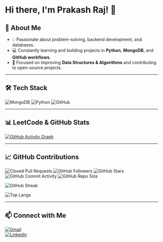 # Hi there, I'm Prakash Raj! 👋

## 🚀 About Me
- 💡 Passionate about problem-solving, backend development, and databases.
- 💻 Constantly learning and building projects in **Python**, **MongoDB**, and **GitHub workflows**.
- 🎯 Focused on improving **Data Structures & Algorithms** and contributing to open-source projects.

---

## 🛠 Tech Stack
![MongoDB](https://img.shields.io/badge/MongoDB-4EA94B?style=for-the-badge&logo=mongodb&logoColor=white)
![Python](https://img.shields.io/badge/Python-3776AB?style=for-the-badge&logo=python&logoColor=white)
![GitHub](https://img.shields.io/badge/GitHub-100000?style=for-the-badge&logo=github&logoColor=white)

---

## 📊 LeetCode & GitHub Stats  


[![GitHub Activity Graph](https://github-readme-activity-graph.vercel.app/graph?username=prakashraj42&bg_color=000000&color=00fbff&line=1bb139&point=284a52&area=true&hide_border=true)](https://github.com/ashutosh00710/github-readme-activity-graph)

---


## 📈 GitHub Contributions  

![Closed Pull Requests](https://img.shields.io/github/issues-pr-closed/prakashraj42/mylearnings.svg)
![GitHub Followers](https://img.shields.io/github/followers/prakashraj42?style=for-the-badge)
![GitHub Stars](https://img.shields.io/github/stars/prakashraj42?style=for-the-badge)
![GitHub Commit Activity](https://img.shields.io/github/commit-activity/y/prakashraj42/mylearnings?style=for-the-badge)
![GitHub Repo Size](https://img.shields.io/github/repo-size/prakashraj42/mylearnings?style=for-the-badge)

![GitHub Streak](https://github-readme-streak-stats.herokuapp.com/?user=prakashraj42&theme=dark&hide_border=true)  

![Top Langs](https://github-readme-stats.vercel.app/api/top-langs/?username=prakashraj42&layout=compact&theme=dark)  


---

## 📫 Connect with Me  
[![Gmail](https://img.shields.io/badge/Gmail-D14836?style=for-the-badge&logo=gmail&logoColor=white)](mailto:prakashraj42mk@gmail.com)  
[![LinkedIn](https://img.shields.io/badge/LinkedIn-0077B5?style=for-the-badge&logo=linkedin&logoColor=white)](https://www.linkedin.com/in/YOUR-LINKEDIN-ID/)  
